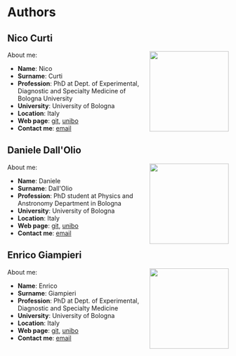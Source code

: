 # Authors

## Nico Curti

<img align="right" width="180" height="183" src="https://avatars0.githubusercontent.com/u/24650975?s=400&v=4"> About me:
- **Name**: Nico
- **Surname**: Curti
- **Profession**: PhD at Dept. of Experimental, Diagnostic and Specialty Medicine of Bologna University
- **University**: University of Bologna
- **Location**: Italy
- **Web page**: [git](https://github.com/Nico-Curti), [unibo](https://www.unibo.it/sitoweb/nico.curti2)
- **Contact me**: [email](mailto:nico.curti2@unibo.it)

## Daniele Dall'Olio

<img align="right" width="180" height="183" src="https://avatars3.githubusercontent.com/u/23407684?s=400&v=4"> About me:
- **Name**: Daniele
- **Surname**: Dall'Olio
- **Profession**: PhD student at Physics and Anstronomy Department in Bologna
- **University**: University of Bologna
- **Location**: Italy
- **Web page**: [git](https://github.com/DanieleDallOlio), [unibo](https://www.unibo.it/sitoweb/daniele.dallolio)
- **Contact me**: [email](mailto:daniele.dallolio@studio.unibo.it)

## Enrico Giampieri

<img align="right" width="180" height="183" src="https://avatars2.githubusercontent.com/u/1419337?s=400&v=4"> About me:
- **Name**: Enrico
- **Surname**: Giampieri
- **Profession**: PhD at Dept. of Experimental, Diagnostic and Specialty Medicine
- **University**: University of Bologna
- **Location**: Italy
- **Web page**: [git](https://github.com/EnricoGiampieri), [unibo](https://www.unibo.it/sitoweb/enrico.giampieri)
- **Contact me**: [email](mailto:enrico.giampieri@unibo.it)
